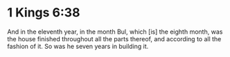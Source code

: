 # 1 Kings 6:38

And in the eleventh year, in the month Bul, which [is] the eighth month, was the house finished throughout all the parts thereof, and according to all the fashion of it. So was he seven years in building it.